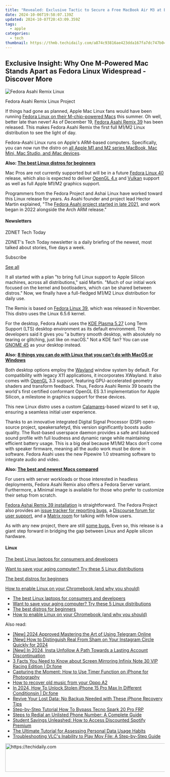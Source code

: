 ```yaml
---
title: "Revealed: Exclusive Tactic to Secure a Free MacBook Air M3 at Best Buy - Discover How Inside!"
date: 2024-10-06T19:58:07.139Z
updated: 2024-10-07T20:43:09.359Z
tags:
  - apple
categories:
  - tech
thumbnail: https://thmb.techidaily.com/a874c93816ae423dda167fa7dc747b04dfff15b3dc60f43aa7eb889e0d525524.jpg
---
```


## Exclusive Insight: Why One M-Powered Mac Stands Apart as Fedora Linux Widespread - Discover More

![Fedora Asahi Remix Linux](https://www.zdnet.com/a/img/resize/ceb1ac41f68ca8297aa3f88381b1a9db55821925/2023/08/05/0404e339-9bb4-40b6-b990-9f56cb677142/fedora-asahi-remix-linux.jpg?auto=webp&width=1280)

Fedora Asahi Remix Linux Project

If things had gone as planned, Apple Mac Linux fans would have been running [Fedora Linux on their M-chip-powered Macs](https://www.zdnet.com/article/fedora-linux-on-m-powered-macs-will-be-here-shortly/) this summer. Oh well, better late than never! As of December 19, [Fedora Asahi Remix 39](https://asahilinux.org/fedora/) has been released. This makes Fedora Asahi Remix the first full M1/M2 Linux distribution to see the light of day.

Fedora-Asahi Linux runs on Apple's ARM-based computers. Specifically, you can now run the distro on [all Apple M1 and M2 series MacBook, Mac Mini, Mac Studio, and iMac devices](https://www.zdnet.com/article/best-mac/). 

**Also: [The best Linux distros for beginners](https://www.zdnet.com/article/best-linux-desktops-for-beginners/)**

Mac Pros are not currently supported but will be in a future [Fedora Linux 40](https://docs.fedoraproject.org/en-US/releases/f40/) release, which also is expected to deliver [OpenGL 4.x](https://www.opengl.org/) and [Vulkan](https://www.vulkan.org/) support as well as full Apple M1/M2 graphics support.

Programmers from the Fedora Project and Ashai Linux have worked toward this Linux release for years. As Asahi founder and project lead Hector Martin explained, "The [Fedora Asahi project started in late 2021](https://asahilinux.org/2023/08/fedora-asahi-remix/), and work began in 2022 alongside the Arch ARM release."

#### Newsletters

ZDNET Tech Today

ZDNET's Tech Today newsletter is a daily briefing of the newest, most talked about stories, five days a week.

 Subscribe

[See all](https://www.zdnet.com/newsletters/)

It all started with a plan "to bring full Linux support to Apple Silicon machines, across all distributions," said Martin. "Much of our initial work focused on the kernel and bootloaders, which can be shared between distros." Now, we finally have a full-fledged M1/M2 Linux distribution for daily use.

The Remix is based on [Fedora Linux 39](https://docs.fedoraproject.org/en-US/releases/f39/), which was released in November. This distro uses the Linux 6.5.6 kernel. 

For the desktop, Fedora Asahi uses the [KDE Plasma 5.27](https://kde.org/announcements/plasma/5/5.27.0/) Long Term Support (LTS) desktop environment as its default environment. The developers said it gives you "a buttery smooth desktop, with absolutely no tearing or glitching, just like on macOS." Not a KDE fan? You can use [GNOME 45](https://release.gnome.org/45/) as your desktop instead. 

**Also: [8 things you can do with Linux that you can't do with MacOS or Windows](https://www.zdnet.com/article/8-things-you-can-do-with-linux-that-you-cant-do-with-macos-or-windows/)**

Both desktop options employ the [Wayland](https://wayland.freedesktop.org/) window system by default. For compatibility with legacy X11 applications, it incorporates XWayland. It also comes with [OpenGL](https://www.opengl.org/) 3.3 support, featuring GPU-accelerated geometry shaders and transform feedback. Thus, Fedora Asahi Remix 39 boasts the world's first certified conformant OpenGL ES 3.1 implementation for Apple Silicon, a milestone in graphics support for these devices.

This new Linux distro uses a custom [Calamares](https://calamares.io/)\-based wizard to set it up, ensuring a seamless initial user experience. 

Thanks to an innovative integrated Digital Signal Processor (DSP) open-source project, speakersafetyd, this version significantly boosts audio quality. The Rust-based userspace daemon provides a safe and balanced sound profile with full loudness and dynamic range while maintaining efficient battery usage. This is a big deal because M1/M2 Macs don't come with speaker firmware, meaning all the audio work must be done in software. Fedora Asahi uses the new Pipewire 1.0 streaming software to integrate audio and video. 

**Also: [The best and newest Macs compared](https://www.zdnet.com/article/best-mac/)**

For users with server workloads or those interested in headless deployments, Fedora Asahi Remix also offers a Fedora Server variant. Furthermore, a Minimal image is available for those who prefer to customize their setup from scratch.

[Fedora Ashai Remix 39 installation](https://docs.fedoraproject.org/en-US/fedora-asahi-remix/installation/) is straightforward. The Fedora Project also provides an [issue tracker for reporting bugs](https://pagure.io/fedora-asahi/remix-bugs/issues), a [Discourse forum for user support](https://discussion.fedoraproject.org/c/neighbors/asahi/92), and a [Matrix room](https://matrix.to/#/#asahi:fedoraproject.org) for talking with fellow users.

As with any new project, there are still [some bugs.](https://github.com/AsahiLinux/docs/wiki/Broken-Software) Even so, this release is a giant step forward in bridging the gap between Linux and Apple silicon hardware.

#### Linux

[The best Linux laptops for consumers and developers](https://www.zdnet.com/article/best-linux-laptop/ "The best Linux laptops for consumers and developers")

[Want to save your aging computer? Try these 5 Linux distributions](https://www.zdnet.com/article/want-to-save-your-old-computer-try-these-5-linux-distributions/ "Want to save your aging computer? Try these 5 Linux distributions")

[The best distros for beginners](https://www.zdnet.com/article/best-linux-desktops-for-beginners/ "The best distros for beginners")

[How to enable Linux on your Chromebook (and why you should)](https://www.zdnet.com/article/how-to-enable-linux-on-your-chromebook-and-why-you-should/ "How to enable Linux on your Chromebook (and why you should)")

* [The best Linux laptops for consumers and developers](https://www.zdnet.com/article/best-linux-laptop/ "The best Linux laptops for consumers and developers")
* [Want to save your aging computer? Try these 5 Linux distributions](https://www.zdnet.com/article/want-to-save-your-old-computer-try-these-5-linux-distributions/ "Want to save your aging computer? Try these 5 Linux distributions")
* [The best distros for beginners](https://www.zdnet.com/article/best-linux-desktops-for-beginners/ "The best distros for beginners")
* [How to enable Linux on your Chromebook (and why you should)](https://www.zdnet.com/article/how-to-enable-linux-on-your-chromebook-and-why-you-should/ "How to enable Linux on your Chromebook (and why you should)")

<ins class="adsbygoogle"
     style="display:block"
     data-ad-format="autorelaxed"
     data-ad-client="ca-pub-7571918770474297"
     data-ad-slot="1223367746"></ins>

<ins class="adsbygoogle"
     style="display:block"
     data-ad-client="ca-pub-7571918770474297"
     data-ad-slot="8358498916"
     data-ad-format="auto"
     data-full-width-responsive="true"></ins>

<span class="atpl-alsoreadstyle">Also read:</span>
<div><ul>
<li><a href="https://fox-friendly.techidaily.com/new-2024-approved-mastering-the-art-of-using-telegram-online/"><u>[New] 2024 Approved Mastering the Art of Using Telegram Online</u></a></li>
<li><a href="https://instagram-videos.techidaily.com/new-how-to-distinguish-real-from-sham-on-your-instagram-circle-quickly-for-2024/"><u>[New] How to Distinguish Real From Sham on Your Instagram Circle Quickly for 2024</u></a></li>
<li><a href="https://instagram-clips.techidaily.com/new-in-2024-insta-unfollow-a-path-towards-a-lasting-account-discontinuation/"><u>[New] In 2024, Insta Unfollow A Path Towards a Lasting Account Discontinuation</u></a></li>
<li><a href="https://screen-mirror.techidaily.com/3-facts-you-need-to-know-about-screen-mirroring-infinix-note-30-vip-racing-edition-drfone-by-drfone-android/"><u>3 Facts You Need to Know about Screen Mirroring Infinix Note 30 VIP Racing Edition | Dr.fone</u></a></li>
<li><a href="https://tech-renaissance.techidaily.com/capturing-the-moment-how-to-use-timer-function-on-iphone-for-photography/"><u>Capturing the Moment: How to Use Timer Function on iPhone for Photography</u></a></li>
<li><a href="https://blog-min.techidaily.com/how-to-recover-old-music-from-your-oppo-a2-by-fonelab-android-recover-music/"><u>How to recover old music from your Oppo A2</u></a></li>
<li><a href="https://iphone-unlock.techidaily.com/in-2024-how-to-unlock-stolen-iphone-15-pro-max-in-different-conditionsin-drfone-by-drfone-ios/"><u>In 2024, How To Unlock Stolen iPhone 15 Pro Max In Different Conditionsin | Dr.fone</u></a></li>
<li><a href="https://data-safeguard.techidaily.com/revive-your-lost-data-no-backup-needed-with-these-iphone-recovery-tips/"><u>Revive Your Lost Data: No Backup Needed with These iPhone Recovery Tips</u></a></li>
<li><a href="https://bypass-frp.techidaily.com/step-by-step-tutorial-how-to-bypass-tecno-spark-20-pro-frp-by-drfone-android/"><u>Step-by-Step Tutorial How To Bypass Tecno Spark 20 Pro FRP</u></a></li>
<li><a href="https://tech-renaissance.techidaily.com/steps-to-redial-an-unlisted-phone-number-a-complete-guide/"><u>Steps to Redial an Unlisted Phone Number: A Complete Guide</u></a></li>
<li><a href="https://tech-renaissance.techidaily.com/student-savings-unleashed-how-to-access-discounted-spotify-premium/"><u>Student Savings Unleashed: How to Access Discounted Spotify Premium</u></a></li>
<li><a href="https://tech-renaissance.techidaily.com/the-ultimate-tutorial-for-assessing-personal-data-usage-habits/"><u>The Ultimate Tutorial for Assessing Personal Data Usage Habits</u></a></li>
<li><a href="https://vp-tips.techidaily.com/troubleshooting-vlcs-inability-to-play-mov-file-a-step-by-step-guide/"><u>Troubleshooting VLC's Inability to Play Mov File: A Step-by-Step Guide</u></a></li>
</ul></div>

<!-- affiliate ads begin -->
<a href="https://united.elfm.net/c/5597632/517826/4704" target="_top" id="517826">
  <img src="//a.impactradius-go.com/display-ad/4704-517826" border="0" alt="https://techidaily.com" width="728" height="90"/>
</a>
<img height="0" width="0" src="https://united.elfm.net/i/5597632/517826/4704" style="position:absolute;visibility:hidden;" border="0" />
<!-- affiliate ads end -->

